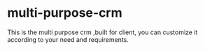 # multi-purpose-crm
This is the multi purpose crm ,built for client, you can customize it according to your need and requirements.
